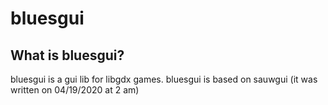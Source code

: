 # bluesgui

## What is bluesgui?

bluesgui is a gui lib for libgdx games. bluesgui is based on sauwgui (it was written on 04/19/2020 at 2 am)